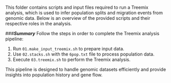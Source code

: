 This folder contains scripts and input files required to run a Treemix analysis, which is used to infer population splits and migration events from genomic data. Below is an overview of the provided scripts and their respective roles in the analysis.

###***Summary***
Follow the steps in order to complete the Treemix analysis pipeline:
1. Run `01.make_input_treemix.sh` to prepare input data.
2. Use `02.stacks.sh` with the `6pop.txt` file to process population data.
3. Execute `03.treemix.sh` to perform the Treemix analysis.

This pipeline is designed to handle genomic datasets efficiently and provide insights into population history and gene flow.


